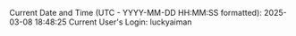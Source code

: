 Current Date and Time (UTC - YYYY-MM-DD HH:MM:SS formatted): 2025-03-08 18:48:25
Current User's Login: luckyaiman

